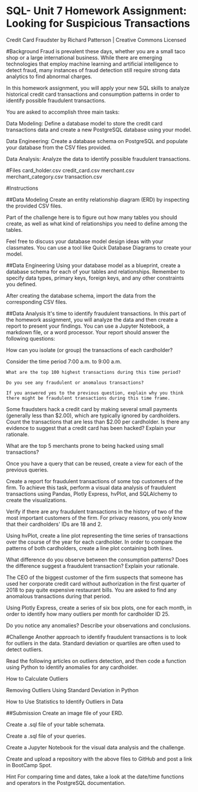 # SQL- Unit 7 Homework Assignment: Looking for Suspicious Transactions

Credit Card Fraudster by Richard Patterson | Creative Commons Licensed

#Background
Fraud is prevalent these days, whether you are a small taco shop or a large international business. While there are emerging technologies that employ machine learning and artificial intelligence to detect fraud, many instances of fraud detection still require strong data analytics to find abnormal charges.

In this homework assignment, you will apply your new SQL skills to analyze historical credit card transactions and consumption patterns in order to identify possible fraudulent transactions.

You are asked to accomplish three main tasks:

Data Modeling: Define a database model to store the credit card transactions data and create a new PostgreSQL database using your model.

Data Engineering: Create a database schema on PostgreSQL and populate your database from the CSV files provided.

Data Analysis: Analyze the data to identify possible fraudulent transactions.

#Files
card_holder.csv
credit_card.csv
merchant.csv
merchant_category.csv
transaction.csv

#Instructions

##Data Modeling
Create an entity relationship diagram (ERD) by inspecting the provided CSV files.

Part of the challenge here is to figure out how many tables you should create, as well as what kind of relationships you need to define among the tables.

Feel free to discuss your database model design ideas with your classmates. You can use a tool like Quick Database Diagrams to create your model.

##Data Engineering
Using your database model as a blueprint, create a database schema for each of your tables and relationships. Remember to specify data types, primary keys, foreign keys, and any other constraints you defined.

After creating the database schema, import the data from the corresponding CSV files.

##Data Analysis
It's time to identify fraudulent transactions. In this part of the homework assignment, you will analyze the data and then create a report to present your findings. You can use a Jupyter Notebook, a markdown file, or a word processor. Your report should answer the following questions:

  How can you isolate (or group) the transactions of each cardholder?

  Consider the time period 7:00 a.m. to 9:00 a.m.

    What are the top 100 highest transactions during this time period?

    Do you see any fraudulent or anomalous transactions?

    If you answered yes to the previous question, explain why you think there might be fraudulent transactions during this time frame.

  Some fraudsters hack a credit card by making several small payments (generally less than $2.00), which are typically ignored by cardholders. Count the              transactions that are less than $2.00 per cardholder. Is there any evidence to suggest that a credit card has been hacked? Explain your rationale.

  What are the top 5 merchants prone to being hacked using small transactions?

  Once you have a query that can be reused, create a view for each of the previous queries.

Create a report for fraudulent transactions of some top customers of the firm. To achieve this task, perform a visual data analysis of fraudulent transactions using Pandas, Plotly Express, hvPlot, and SQLAlchemy to create the visualizations.

  Verify if there are any fraudulent transactions in the history of two of the most important customers of the firm. For privacy reasons, you only know that their    cardholders' IDs are 18 and 2.

Using hvPlot, create a line plot representing the time series of transactions over the course of the year for each cardholder. In order to compare the patterns of both cardholders, create a line plot containing both lines.

What difference do you observe between the consumption patterns? Does the difference suggest a fraudulent transaction? Explain your rationale.

  The CEO of the biggest customer of the firm suspects that someone has used her corporate credit card without authorization in the first quarter of 2018 to pay      quite expensive restaurant bills. You are asked to find any anomalous transactions during that period.

Using Plotly Express, create a series of six box plots, one for each month, in order to identify how many outliers per month for cardholder ID 25.

Do you notice any anomalies? Describe your observations and conclusions.

#Challenge
Another approach to identify fraudulent transactions is to look for outliers in the data. Standard deviation or quartiles are often used to detect outliers.

Read the following articles on outliers detection, and then code a function using Python to identify anomalies for any cardholder.

How to Calculate Outliers

Removing Outliers Using Standard Deviation in Python

How to Use Statistics to Identify Outliers in Data

##Submission
  Create an image file of your ERD.

  Create a .sql file of your table schemata.

  Create a .sql file of your queries.

  Create a Jupyter Notebook for the visual data analysis and the challenge.

  Create and upload a repository with the above files to GitHub and post a link in BootCamp Spot.

  Hint
  For comparing time and dates, take a look at the date/time functions and operators in the PostgreSQL documentation.
